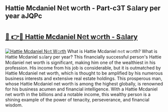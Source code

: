 ## Hattie Mcdaniel N𝚎t w𝚘rth - Part-c3T S𝚊lary per year aJQPc

# <h2><a href="http://gc10a6q.nevu.top/?p=Hattie+Mcdaniel">🔗 👉🔴 Hattie Mcdaniel N𝚎t w𝚘rth - S𝚊lary</a></h2>

[![Hattie Mcdaniel N𝚎t W𝚘rth](https://i.imgur.com/Oavwk0R.jpeg)](http://gc10a6q.nevu.top/?p=Hattie+Mcdaniel)
What is Hattie Mcdaniel n𝚎t w𝚘rth? What is Hattie Mcdaniel s𝚊lary per year?
This financially successful person's Hattie Mcdaniel net worth is significant, making him one of the wealthiest in his profession. His income from his job is considerable, but it is outmatched by Hattie Mcdaniel net worth, which is thought to be amplified by his numerous business interests and extensive real estate holdings. This prosperous man, whose Hattie Mcdaniel net worth is among the highest globally, is renowned for his business acumen and financial intelligence. With a Hattie Mcdaniel net worth in the billions and a notable income, this wealthy person is a shining example of the power of tenacity, perseverance, and financial wisdom.
